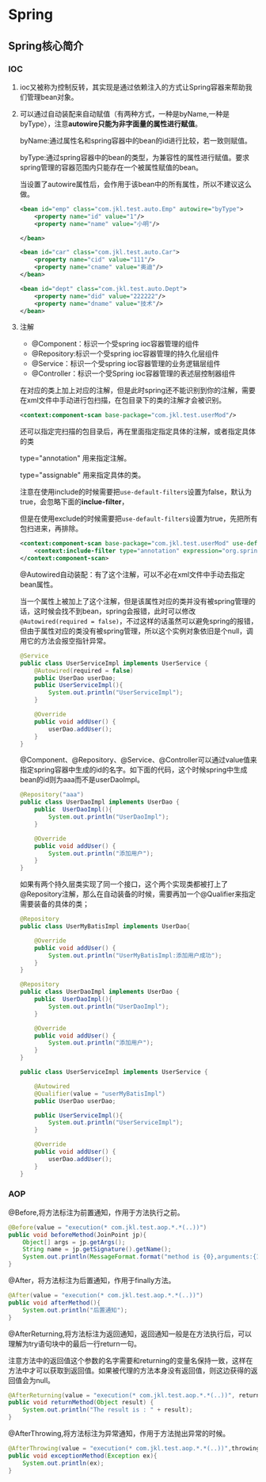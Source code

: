 # Spring

## Spring核心简介

###  IOC

1. ioc又被称为控制反转，其实现是通过依赖注入的方式让Spring容器来帮助我们管理bean对象。

2. 可以通过自动装配来自动赋值（有两种方式，一种是byName,一种是byType），注意**autowire只能为非字面量的属性进行赋值**。

   byName:通过属性名和spring容器中的bean的id进行比较，若一致则赋值。

   byType:通过spring容器中的bean的类型，为兼容性的属性进行赋值。要求spring管理的容器范围内只能存在一个被属性赋值的bean。

   当设置了autowire属性后，会作用于该bean中的所有属性，所以不建议这么做。

    ```xml
    <bean id="emp" class="com.jkl.test.auto.Emp" autowire="byType">
        <property name="id" value="1"/>
        <property name="name" value="小明"/>

    </bean>

    <bean id="car" class="com.jkl.test.auto.Car">
        <property name="cid" value="111"/>
        <property name="cname" value="奥迪"/>
    </bean>

    <bean id="dept" class="com.jkl.test.auto.Dept">
        <property name="did" value="222222"/>
        <property name="dname" value="技术"/>
    </bean>
    ```

3. 注解

   - @Component：标识一个受spring ioc容器管理的组件
   - @Repository:标识一个受spring ioc容器管理的持久化层组件
   - @Service：标识一个受spring ioc容器管理的业务逻辑层组件
   - @Controller：标识一个受Spring ioc容器管理的表述层控制器组件

   在对应的类上加上对应的注解，但是此时spring还不能识别到你的注解，需要在xml文件中手动进行包扫描，在包目录下的类的注解才会被识别。

   ```xml
   <context:component-scan base-package="com.jkl.test.userMod"/>
   ```

   还可以指定完扫描的包目录后，再在里面指定指定具体的注解，或者指定具体的类

   type="annotation" 用来指定注解。

   type="assignable" 用来指定具体的类。

   注意在使用include的时候需要把```use-default-filters```设置为false，默认为true，会忽略下面的**inclue-filter**，

   但是在使用exclude的时候需要把```use-default-filters```设置为true，先把所有包扫进来，再排除。

   ```xml
   <context:component-scan base-package="com.jkl.test.userMod" use-default-filters="false">
       <context:include-filter type="annotation" expression="org.springframework.stereotype.Controller"/>
   </context:component-scan>
   ```

   @Autowired自动装配：有了这个注解，可以不必在xml文件中手动去指定bean属性。

   当一个属性上被加上了这个注解，但是该属性对应的类并没有被spring管理的话，这时候会找不到bean，spring会报错，此时可以修改```@Autowired(required = false)```，不过这样的话虽然可以避免spring的报错，但由于属性对应的类没有被spring管理，所以这个实例对象依旧是个null，调用它的方法会报空指针异常。

   ```java
   @Service
   public class UserServiceImpl implements UserService {
       @Autowired(required = false)
       public UserDao userDao;
       public UserServiceImpl(){
           System.out.println("UserServiceImpl");
       }
   
       @Override
       public void addUser() {
           userDao.addUser();
       }
   }
   ```

   @Component、@Repository、@Service、@Controller可以通过value值来指定spring容器中生成的id的名字。如下面的代码，这个时候spring中生成bean的id则为aaa而不是userDaoImpl。

   ```java
   @Repository("aaa")
   public class UserDaoImpl implements UserDao {
       public  UserDaoImpl(){
           System.out.println("UserDaoImpl");
       }
   
       @Override
       public void addUser() {
           System.out.println("添加用户");
       }
   }
   ```

   如果有两个持久层类实现了同一个接口，这个两个实现类都被打上了@Repository注解，那么在自动装备的时候，需要再加一个@Qualifier来指定需要装备的具体的类；

   ```java
   @Repository
   public class UserMyBatisImpl implements UserDao{
   
       @Override
       public void addUser() {
           System.out.println("UserMyBatisImpl:添加用户成功");
       }
   }
   ```

   ```java
   @Repository
   public class UserDaoImpl implements UserDao {
       public  UserDaoImpl(){
           System.out.println("UserDaoImpl");
       }
   
       @Override
       public void addUser() {
           System.out.println("添加用户");
       }
   }
   ```

   ```java
   public class UserServiceImpl implements UserService {
   
       @Autowired
       @Qualifier(value = "userMyBatisImpl")
       public UserDao userDao;
   
       public UserServiceImpl(){
           System.out.println("UserServiceImpl");
       }
   
       @Override
       public void addUser() {
           userDao.addUser();
       }
   }
   ```



### AOP

@Before,将方法标注为前置通知，作用于方法执行之前。

```java
@Before(value = "execution(* com.jkl.test.aop.*.*(..))")
public void beforeMethod(JoinPoint jp){
    Object[] args = jp.getArgs();
    String name = jp.getSignature().getName();
    System.out.println(MessageFormat.format("method is {0},arguments:{1}",name, Arrays.toString(args)));
}
```

@After，将方法标注为后置通知，作用于finally方法。

```java
@After(value = "execution(* com.jkl.test.aop.*.*(..))")
public void afterMethod(){
    System.out.println("后置通知");
}
```

@AfterReturning,将方法标注为返回通知，返回通知一般是在方法执行后，可以理解为try语句块中的最后一行return一句。

注意方法中的返回值这个参数的名字需要和returning的变量名保持一致，这样在方法中才可以获取到返回值。如果被代理的方法本身没有返回值，则这边获得的返回值会为null。

```java
@AfterReturning(value = "execution(* com.jkl.test.aop.*.*(..))", returning = "result")
public void returnMethod(Object result) {
    System.out.println("The result is : " + result);
}
```

@AfterThrowing,将方法标注为异常通知，作用于方法抛出异常的时候。

```java
@AfterThrowing(value = "execution(* com.jkl.test.aop.*.*(..))",throwing = "ex")
public void exceptionMethod(Exception ex){
    System.out.println(ex);
}
```